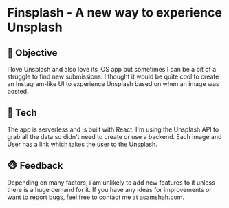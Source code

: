 # Finsplash - A new way to experience Unsplash

## 🦊 Objective

I love Unsplash and also love its iOS app but sometimes I can be a bit of a struggle to find new submissions. I thought it would be quite cool to create an Instagram-like UI to experience Unsplash based on when an image was posted.

## 🐻 Tech

The app is serverless and is built with React. I'm using the Unsplash API to grab all the data so didn't need to create or use a backend. Each image and User has a link which takes the user to the Unsplash.

## 🐵 Feedback

Depending on many factors, i am unlikely to add new features to it unless there is a huge demand for it. If you have any ideas for improvements or want to report bugs, feel free to contact me at asamshah.com.
